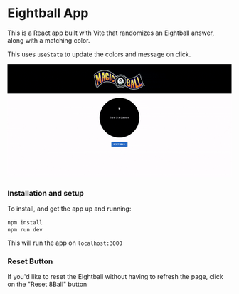 # Eightball App

This is a React app built with Vite that randomizes an Eightball answer, along with a matching color.

This uses `useState` to update the colors and message on click.

![./src/eightball-preview.gif](./src/eightball-preview.gif)

### Installation and setup

To install, and get the app up and running:
```shell
npm install
npm run dev
```

This will run the app on `localhost:3000`

### Reset Button

If you'd like to reset the Eightball without having to refresh the page, click on the "Reset 8Ball" button